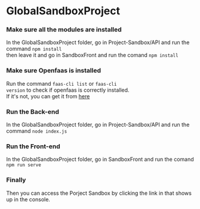 # GlobalSandboxProject

### Make sure all the modules are installed

In the GlobalSandboxProject folder,
go in Project-Sandbox/API and run the command <code>npm install</code><br>
then leave it and go in SandboxFront and run the comand <code>npm install</code>

### Make sure Openfaas is installed

Run the command <code>faas-cli list</code> or <code>faas-cli version</code> to check if openfaas is correctly installed. <br>
If it's not, you can get it from <a href="https://github.com/openfaas/faas">here</a>

### Run the Back-end

In the GlobalSandboxProject folder,
go in Project-Sandbox/API and run the command <code>node index.js</code>

### Run the Front-end

In the GlobalSandboxProject folder,
go in SandboxFront and run the comand <code>npm run serve</code>

### Finally

Then you can access the Porject Sandbox by clicking the link in that shows up in the console.